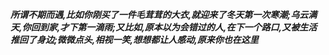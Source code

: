 ***所谓不期而遇,比如你刚买了一件毛茸茸的大衣,就迎来了冬天第一次寒潮;乌云满天,你回到家,才下第一滴雨;又比如,原本以为会错过的人,在下一个路口,又被生活推回了身边;微微点头,相视一笑,想想都让人感动,原来你也在这里***